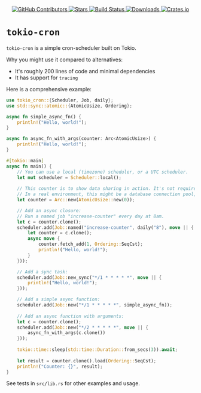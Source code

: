 <div id="top"></div>

<p align="center">
<a href="https://github.com/kurtbuilds/tokio-cron/graphs/contributors">
    <img src="https://img.shields.io/github/contributors/kurtbuilds/tokio-cron.svg?style=flat-square" alt="GitHub Contributors" />
</a>
<a href="https://github.com/kurtbuilds/tokio-cron/stargazers">
    <img src="https://img.shields.io/github/stars/kurtbuilds/tokio-cron.svg?style=flat-square" alt="Stars" />
</a>
<a href="https://github.com/kurtbuilds/tokio-cron/actions">
    <img src="https://img.shields.io/github/actions/workflow/status/kurtbuilds/tokio-cron/test.yaml?style=flat-square" alt="Build Status" />
</a>
<a href="https://crates.io/crates/tokio-cron">
    <img src="https://img.shields.io/crates/d/tokio-cron?style=flat-square" alt="Downloads" />
</a>
<a href="https://crates.io/crates/tokio-cron">
    <img src="https://img.shields.io/crates/v/tokio-cron?style=flat-square" alt="Crates.io" />
</a>

</p>

# `tokio-cron`
`tokio-cron` is a simple cron-scheduler built on Tokio.

Why you might use it compared to alternatives:

- It's roughly 200 lines of code and minimal dependencies
- It has support for `tracing`

Here is a comprehensive example:

```rust
use tokio_cron::{Scheduler, Job, daily};
use std::sync::atomic::{AtomicUsize, Ordering};

async fn simple_async_fn() {
    println!("Hello, world!");
}

async fn async_fn_with_args(counter: Arc<AtomicUsize>) {
    println!("Hello, world!");
}

#[tokio::main]
async fn main() {
    // You can use a local (timezone) scheduler, or a UTC scheduler.
    let mut scheduler = Scheduler::local();
    
    // This counter is to show data sharing in action. It's not required.
    // In a real environment, this might be a database connection pool, or other application state.
    let counter = Arc::new(AtomicUsize::new(0));

    // Add an async closure:
    // Run a named job "increase-counter" every day at 8am.
    let c = counter.clone();
    scheduler.add(Job::named("increase-counter", daily("8"), move || {
        let counter = c.clone();
        async move {
            counter.fetch_add(1, Ordering::SeqCst);
            println!("Hello, world!");
        }
    }));

    // Add a sync task:
    scheduler.add(Job::new_sync("*/1 * * * * *", move || {
        println!("Hello, world!");
    }));

    // Add a simple async function:
    scheduler.add(Job::new("*/1 * * * * *", simple_async_fn));
    
    // Add an async function with arguments:
    let c = counter.clone();
    scheduler.add(Job::new("*/2 * * * * *", move || {
        async_fn_with_args(c.clone())
    }));
    
    tokio::time::sleep(std::time::Duration::from_secs(3)).await;
    
    let result = counter.clone().load(Ordering::SeqCst);
    println!("Counter: {}", result);
}
```

See tests in `src/lib.rs` for other examples and usage.